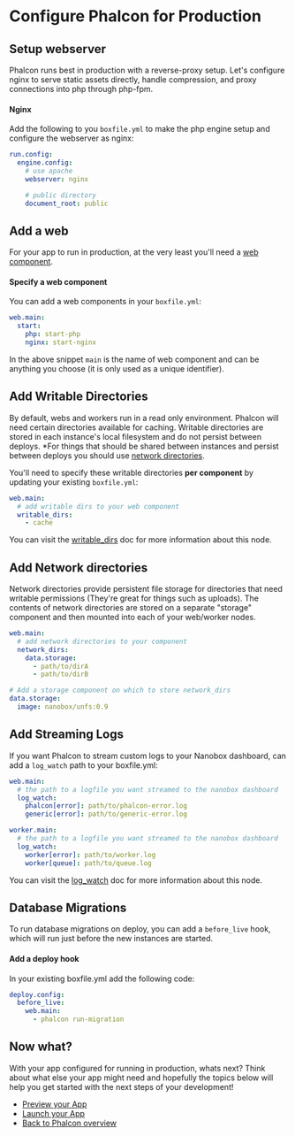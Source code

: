 # Configure Phalcon for Production

## Setup webserver
Phalcon runs best in production with a reverse-proxy setup. Let's configure nginx to serve static assets directly, handle compression, and proxy connections into php through php-fpm.

#### Nginx

Add the following to you `boxfile.yml` to make the php engine setup and configure the webserver as nginx:

```yaml
run.config:
  engine.config:
    # use apache
    webserver: nginx

    # public directory
    document_root: public
```

## Add a web
For your app to run in production, at the very least you'll need a [web component](https://docs.nanobox.io/boxfile/web/).

#### Specify a web component
You can add a web components in your `boxfile.yml`:

```yaml
web.main:
  start:
    php: start-php
    nginx: start-nginx
```

In the above snippet `main` is the name of web component and can be anything you choose (it is only used as a unique identifier).

## Add Writable Directories
By default, webs and workers run in a read only environment. Phalcon will need certain directories available for caching. Writable directories are stored in each instance's local filesystem and do not persist between deploys. *For things that should be shared between instances and persist between deploys you should use [network directories](#add-network-direcories).

You'll need to specify these writable directories **per component** by updating your existing `boxfile.yml`:

```yaml
web.main:
  # add writable dirs to your web component
  writable_dirs:
    - cache
```

You can visit the [writable_dirs](https://docs.nanobox.io/boxfile/web/#writable-directories) doc for more information about this node.

## Add Network directories
Network directories provide persistent file storage for directories that need writable permissions (They're great for things such as uploads). The contents of network directories are stored on a separate "storage" component and then mounted into each of your web/worker nodes.

```yaml
web.main:
  # add network directories to your component
  network_dirs:
    data.storage:
      - path/to/dirA
      - path/to/dirB

# Add a storage component on which to store network_dirs
data.storage:
  image: nanobox/unfs:0.9
```

## Add Streaming Logs
If you want Phalcon to stream custom logs to your Nanobox dashboard, can add a `log_watch` path to your boxfile.yml:

```yaml
web.main:
  # the path to a logfile you want streamed to the nanobox dashboard
  log_watch:
    phalcon[error]: path/to/phalcon-error.log
    generic[error]: path/to/generic-error.log

worker.main:
  # the path to a logfile you want streamed to the nanobox dashboard
  log_watch:    
    worker[error]: path/to/worker.log
    worker[queue]: path/to/queue.log
```

You can visit the [log_watch](https://docs.nanobox.io/boxfile/web/#custom-logs) doc for more information about this node.

## Database Migrations
To run database migrations on deploy, you can add a `before_live` hook, which will run just before the new instances are started.

#### Add a deploy hook
In your existing boxfile.yml add the following code:

```yaml
deploy.config:
  before_live:
    web.main:
      - phalcon run-migration
```

## Now what?
With your app configured for running in production, whats next? Think about what else your app might need and hopefully the topics below will help you get started with the next steps of your development!

* [Preview your App](/php/phalcon/preview-your-app)
* [Launch your App](/php/phalcon/launch-your-app)
* [Back to Phalcon overview](/php/phalcon)
